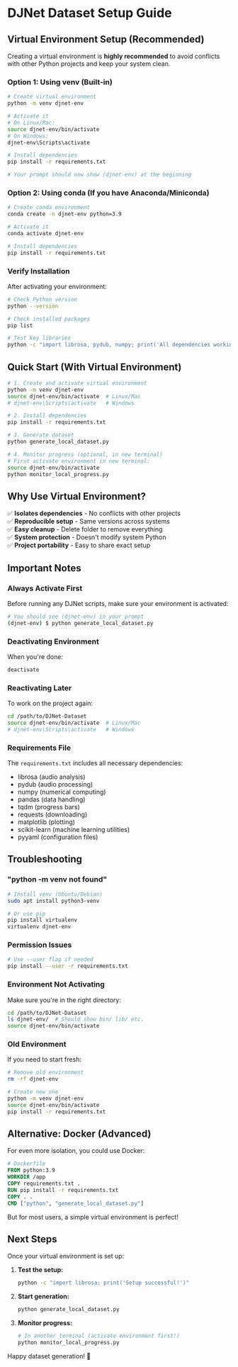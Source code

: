 # DJNet Dataset Setup Guide

## Virtual Environment Setup (Recommended)

Creating a virtual environment is **highly recommended** to avoid conflicts with other Python projects and keep your system clean.

### Option 1: Using venv (Built-in)

```bash
# Create virtual environment
python -m venv djnet-env

# Activate it
# On Linux/Mac:
source djnet-env/bin/activate
# On Windows:
djnet-env\Scripts\activate

# Install dependencies
pip install -r requirements.txt

# Your prompt should now show (djnet-env) at the beginning
```

### Option 2: Using conda (If you have Anaconda/Miniconda)

```bash
# Create conda environment
conda create -n djnet-env python=3.9

# Activate it
conda activate djnet-env

# Install dependencies
pip install -r requirements.txt
```

### Verify Installation

After activating your environment:

```bash
# Check Python version
python --version

# Check installed packages
pip list

# Test key libraries
python -c "import librosa, pydub, numpy; print('All dependencies working!')"
```

## Quick Start (With Virtual Environment)

```bash
# 1. Create and activate virtual environment
python -m venv djnet-env
source djnet-env/bin/activate  # Linux/Mac
# djnet-env\Scripts\activate   # Windows

# 2. Install dependencies
pip install -r requirements.txt

# 3. Generate dataset
python generate_local_dataset.py

# 4. Monitor progress (optional, in new terminal)
# First activate environment in new terminal:
source djnet-env/bin/activate
python monitor_local_progress.py
```

## Why Use Virtual Environment?

✅ **Isolates dependencies** - No conflicts with other projects  
✅ **Reproducible setup** - Same versions across systems  
✅ **Easy cleanup** - Delete folder to remove everything  
✅ **System protection** - Doesn't modify system Python  
✅ **Project portability** - Easy to share exact setup  

## Important Notes

### Always Activate First
Before running any DJNet scripts, make sure your environment is activated:
```bash
# You should see (djnet-env) in your prompt
(djnet-env) $ python generate_local_dataset.py
```

### Deactivating Environment
When you're done:
```bash
deactivate
```

### Reactivating Later
To work on the project again:
```bash
cd /path/to/DJNet-Dataset
source djnet-env/bin/activate  # Linux/Mac
# djnet-env\Scripts\activate   # Windows
```

### Requirements File
The `requirements.txt` includes all necessary dependencies:
- librosa (audio analysis)
- pydub (audio processing)  
- numpy (numerical computing)
- pandas (data handling)
- tqdm (progress bars)
- requests (downloading)
- matplotlib (plotting)
- scikit-learn (machine learning utilities)
- pyyaml (configuration files)

## Troubleshooting

### "python -m venv not found"
```bash
# Install venv (Ubuntu/Debian)
sudo apt install python3-venv

# Or use pip
pip install virtualenv
virtualenv djnet-env
```

### Permission Issues
```bash
# Use --user flag if needed
pip install --user -r requirements.txt
```

### Environment Not Activating
Make sure you're in the right directory:
```bash
cd /path/to/DJNet-Dataset
ls djnet-env/  # Should show bin/ lib/ etc.
source djnet-env/bin/activate
```

### Old Environment
If you need to start fresh:
```bash
# Remove old environment
rm -rf djnet-env

# Create new one
python -m venv djnet-env
source djnet-env/bin/activate
pip install -r requirements.txt
```

## Alternative: Docker (Advanced)

For even more isolation, you could use Docker:

```dockerfile
# Dockerfile
FROM python:3.9
WORKDIR /app
COPY requirements.txt .
RUN pip install -r requirements.txt
COPY . .
CMD ["python", "generate_local_dataset.py"]
```

But for most users, a simple virtual environment is perfect!

## Next Steps

Once your virtual environment is set up:

1. **Test the setup:**
   ```bash
   python -c "import librosa; print('Setup successful!')"
   ```

2. **Start generation:**
   ```bash
   python generate_local_dataset.py
   ```

3. **Monitor progress:**
   ```bash
   # In another terminal (activate environment first!)
   python monitor_local_progress.py
   ```

Happy dataset generation! 🚀
